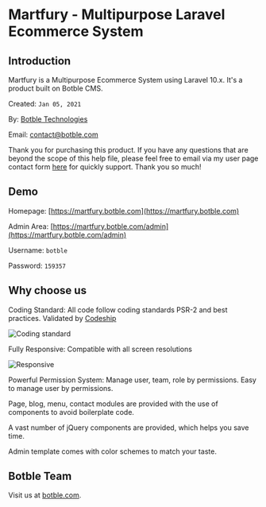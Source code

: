 # Martfury - Multipurpose Laravel Ecommerce System

## Introduction

Martfury is a Multipurpose Ecommerce System using Laravel 10.x. It's a product built on Botble CMS.

Created: `Jan 05, 2021`

By: [Botble Technologies](https://botble.com)

Email: [contact@botble.com](mailto:contact@botble.com)

Thank you for purchasing this product. If you have any questions that are beyond the scope of this help file,
please feel free to email via my user page contact form [here](https://codecanyon.net.net/user/botble) for quickly
support. Thank you so much!

## Demo

Homepage: [https://martfury.botble.com](https://martfury.botble.com)

Admin Area: [https://martfury.botble.com/admin](https://martfury.botble.com/admin)

Username: `botble`

Password: `159357`

## Why choose us

Coding Standard: All code follow coding standards PSR-2 and best practices. Validated
by [Codeship](https://codeship.com)

![Coding standard](https://botble.com/storage/envato/codeship.png)

Fully Responsive: Compatible with all screen resolutions

![Responsive](https://botble.com/storage/envato/responsive.png)

Powerful Permission System: Manage user, team, role by permissions. Easy to manage user by permissions.

Page, blog, menu, contact modules are provided with the use of components to avoid boilerplate code.

A vast number of jQuery components are provided, which helps you save time.

Admin template comes with color schemes to match your taste.

## Botble Team

Visit us at [botble.com](https://botble.com).
